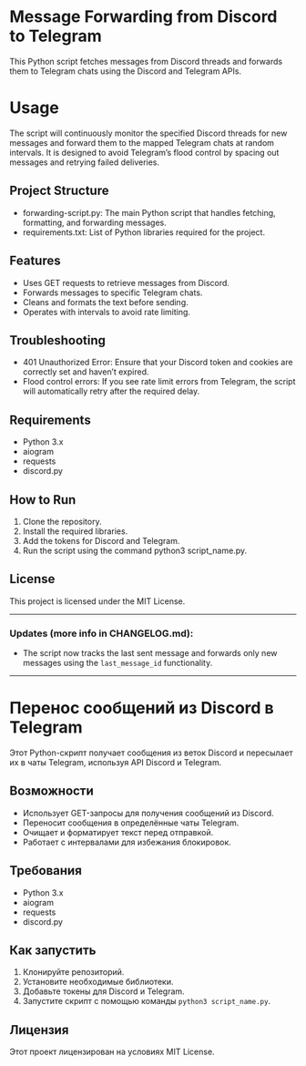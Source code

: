 # Message Forwarding from Discord to Telegram

This Python script fetches messages from Discord threads and forwards them to Telegram chats using the Discord and Telegram APIs.

# Usage

The script will continuously monitor the specified Discord threads for new messages and forward them to the mapped Telegram chats at random intervals. It is designed to avoid Telegram’s flood control by spacing out messages and retrying failed deliveries.

## Project Structure

- forwarding-script.py: The main Python script that handles fetching, formatting, and forwarding messages.
- requirements.txt: List of Python libraries required for the project.

## Features

- Uses GET requests to retrieve messages from Discord.
- Forwards messages to specific Telegram chats.
- Cleans and formats the text before sending.
- Operates with intervals to avoid rate limiting.

## Troubleshooting

- 401 Unauthorized Error: Ensure that your Discord token and cookies are correctly set and haven’t expired.
- Flood control errors: If you see rate limit errors from Telegram, the script will automatically retry after the required delay.

## Requirements

- Python 3.x
- aiogram
- requests
- discord.py

## How to Run

1. Clone the repository.
2. Install the required libraries.
3. Add the tokens for Discord and Telegram.
4. Run the script using the command python3 script_name.py.

## License

This project is licensed under the MIT License.

---------------------------------------------------------------------

### Updates (more info in CHANGELOG.md):
- The script now tracks the last sent message and forwards only new messages using the `last_message_id` functionality.


---------------------------------------------------------------------


# Перенос сообщений из Discord в Telegram

Этот Python-скрипт получает сообщения из веток Discord и пересылает их в чаты Telegram, используя API Discord и Telegram.

## Возможности

- Использует GET-запросы для получения сообщений из Discord.
- Переносит сообщения в определённые чаты Telegram.
- Очищает и форматирует текст перед отправкой.
- Работает с интервалами для избежания блокировок.

## Требования

- Python 3.x
- aiogram
- requests
- discord.py

## Как запустить

1. Клонируйте репозиторий.
2. Установите необходимые библиотеки.
3. Добавьте токены для Discord и Telegram.
4. Запустите скрипт с помощью команды `python3 script_name.py`.

## Лицензия

Этот проект лицензирован на условиях MIT License.